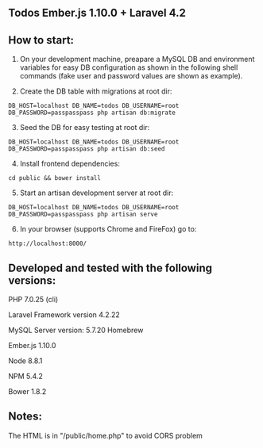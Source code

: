 ## Todos Ember.js 1.10.0 + Laravel 4.2


## How to start:

1. On your development machine, preapare a MySQL DB and environment variables for easy DB configuration as shown in the following shell commands (fake user and password values are shown as example).


2. Create the DB table with migrations at root dir:
```shell
DB_HOST=localhost DB_NAME=todos DB_USERNAME=root DB_PASSWORD=passpasspass php artisan db:migrate
```

3. Seed the DB for easy testing at root dir:
```shell
DB_HOST=localhost DB_NAME=todos DB_USERNAME=root DB_PASSWORD=passpasspass php artisan db:seed
```

4. Install frontend dependencies:
```shell
cd public && bower install
```

5. Start an artisan development server at root dir:
```shell
DB_HOST=localhost DB_NAME=todos DB_USERNAME=root DB_PASSWORD=passpasspass php artisan serve
```

6. In your browser (supports Chrome and FireFox) go to:
```
http://localhost:8000/
```

## Developed and tested with the following versions:

PHP 7.0.25 (cli)

Laravel Framework version 4.2.22

MySQL Server version: 5.7.20 Homebrew

Ember.js 1.10.0

Node 8.8.1

NPM 5.4.2

Bower 1.8.2


## Notes:
The HTML is in "/public/home.php" to avoid CORS problem
